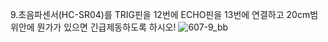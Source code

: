 9.초음파센서(HC-SR04)를 TRIG핀을 12번에 ECHO핀을 13번에 연결하고 20cm범위안에 뭔가가 있으면 긴급제동하도록 하시오!
![607-9_bb](https://github.com/user-attachments/assets/a6a1924f-568b-4491-9c7b-1cfc2cfaed3c)
